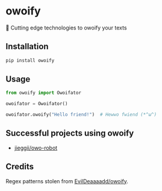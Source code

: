 # owoify
🦄 Cutting edge technologies to owoify your texts

## Installation
```sh
pip install owoify
```

## Usage
```python
from owoify import Owoifator

owoifator = Owoifator()

owoifator.owoify("Hello friend!")  # Hewwo fwiend (*^ω^)
```

## Successful projects using owoify
- [jieggii/owo-robot](https://github.com/jieggii/owo-robot)

## Credits
Regex patterns stolen from [EvilDeaaaadd/owoify](https://github.com/EvilDeaaaadd/owoify).

